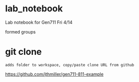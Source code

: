# lab_notebook
Lab notebook for Gen711
Fri 4/14

formed groups

# git clone
    adds folder to workspace, copy/paste clone URL from github

https://github.com/jthmiller/gen711-811-example
